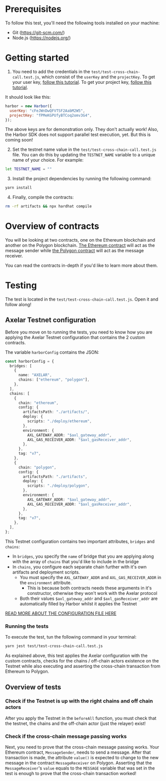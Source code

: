 # Prerequisites

To follow this test, you'll need the following tools installed on your machine:

- Git (https://git-scm.com/)
- Node.js (https://nodejs.org/)

# Getting started

1. You need to add the credentials in the `test/test-cross-chain-call.test.js`, which consist of the `userKey` and the `projectKey`. To get your user key, [follow this tutorial](https://goharbor.com/docs/Tutorials/manage_credentials#getting-user-key). To get your project key, [follow this tutorial](https://docs.goharbor.com/docs/Tutorials/manage_credentials#managing-project-key).

It should look like this:

```javascript
harbor = new Harbor({
  userKey: "cFeJWnDwQFVTSF2AabM2W5",
  projectKey: "fPMeKGPUfyBTCoq2omv3G4",
});
```

The above keys are for demonstration only. They don't actually work! Also, the Harbor SDK does not support parallel test execution, yet. But this is coming soon!

2. Set the testnet name value in the `test/test-cross-chain-call.test.js` file. You can do this by updating the `TESTNET_NAME` variable to a unique name of your choice. For example:

```bash
let TESTNET_NAME = ""
```

3. Install the project dependencies by running the following command:

```bash
yarn install
```

4. Finally, compile the contracts:

```bash
rm -rf artifacts && npx hardhat compile
```

# Overview of contracts

You will be looking at two contracts, one on the Ethereum blockchain and another on the Polygon blockchain. [The Ethereum contract](https://github.com/harbor-xyz/axelar-test/blob/master/contracts/ethereum_contracts/MessageSender.sol) will act as the message sender while [the Polygon contract](https://github.com/harbor-xyz/axelar-test/blob/master/contracts/polygon_contracts/MessageReceiver.sol) will act as the message receiver.

You can read the contracts in-depth if you'd like to learn more about them.

# Testing

The test is located in the `test/test-cross-chain-call.test.js`. Open it and follow along!

## Axelar Testnet configuration

Before you move on to running the tests, you need to know how you are applying the Axelar Testnet configuration that contains the 2 custom contracts.

<!-- Add the configuration link to explain more -->

The variable `harborConfig` contains the JSON:

```typescript
const harborConfig = {
  bridges: [
    {
      name: "AXELAR",
      chains: ["ethereum", "polygon"],
    },
  ],
  chains: [
    {
      chain: "ethereum",
      config: {
        artifactsPath: "./artifacts/",
        deploy: {
          scripts: "./deploy/ethereum",
        },
        environment: {
          AXL_GATEWAY_ADDR: "$axl_gateway_addr",
          AXL_GAS_RECEIVER_ADDR: "$axl_gasReceiver_addr",
        },
      },
      tag: "v7",
    },
    {
      chain: "polygon",
      config: {
        artifactsPath: "./artifacts",
        deploy: {
          scripts: "./deploy/polygon",
        },
        environment: {
          AXL_GATEWAY_ADDR: "$axl_gateway_addr",
          AXL_GAS_RECEIVER_ADDR: "$axl_gasReceiver_addr",
        },
      },
      tag: "v7",
    },
  ],
};
```

This Testnet configuration contains two important attributes, `bridges` and `chains`:

- In `bridges`, you specify the `name` of bridge that you are applying along with the array of `chains` that you'd like to include in the bridge
- In `chains`, you configure each separate chain further with it's own artifacts and deployment scripts.
  - You must specify the `AXL_GATEWAY_ADDR` and `AXL_GAS_RECEIVER_ADDR` in the `environment` attribute.
    - This is because both contracts needs these arguments in it's constructor, otherwise they won't work with the Axelar protocol
  - Both their values `$axl_gateway_addr` and `$axl_gasReceiver_addr` are automatically filled by Harbor whilst it applies the Testnet

[READ MORE ABOUT THE CONFIGURATION FILE HERE](https://docs.goharbor.com/docs/configuration/config_file)

### Running the tests

To execute the test, tun the following command in your terminal:

```bash
yarn jest test/test-cross-chain-call.test.js
```

As explained above, this test applies the Axelar configuration with the custom contracts, checks for the chains / off-chain actors existence on the Testnet while also executing and asserting the cross-chain transaction from Ethereum to Polygon.

## Overview of tests

### Check if the Testnet is up with the right chains and off chain actors

After you apply the Testnet in the `beforeAll` function, you must check that the testnet, the chains and the off-chain actor (just the relayer) exist!

### Check if the cross-chain message passing works

Next, you need to prove that the cross-chain message passing works. Your Ethereum contract, `MessageSender`, needs to send a message. After that transaction is made, the attribute `value()` is expected to change to the new message in the contract `MessageReceiver` on Polygon. Asserting that the `MessageReceiver`'s `value` equals to the `MESSAGE` variable that was set in the test is enough to prove that the cross-chain transaction worked!


